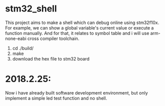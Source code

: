 # stm32_shell
This project aims to make a shell which can debug online using stm32f10x. For example, we can show a global variable's current value 
or execute a function manually. And for that, it relates to symbol table and i will use arm-none-eabi cross compiler toolchain.

1. cd ./build/ 
2. make 
3. download the hex file to stm32 board

# 2018.2.25:
  Now i have already built software development environment, but only implement a simple led test function and no shell.
